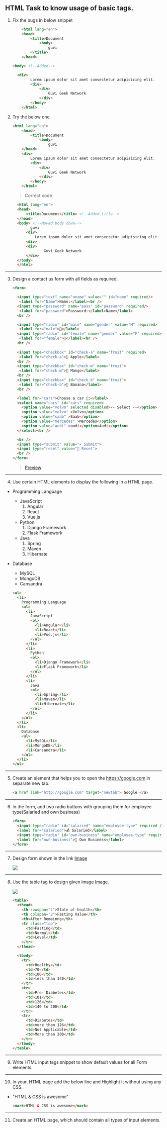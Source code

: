 ## HTML Task to know usage of basic tags.

1. Fix the bugs in below snippet

    ```HTML
        <html lang="en">
        <head>
            <title>Document
                <body>
                    guvi
            </title>
        </head>
    ```

    ```HTML
    <body> <!--Added-->
    ```

    ```HTML
      <div>
            Lorem ipsum dolor sit amet consectetur adipisicing elit.
            <div>
                <div>
                    Guvi Geek Network
                </div>
            </body>
        </html>
    ```

2. Try the below one

    ```HTML
    <html lang="en">
        <head>
            <title>Document
                <body>
                    guvi
        </head>
        <div>
            Lorem ipsum dolor sit amet consectetur adipisicing elit.
            <div>
                <div>
                    Guvi Geek Network
                </div>
            </body>
        </html>
    ```    
    > Correct code
      ```html
        <html lang="en">
        <head>
            <title>Document</title> <!--Added title-->
        </head>
        <body> <!--Moved body down-->
              guvi
            <div>
                Lorem ipsum dolor sit amet consectetur adipisicing elit.
            <div>
            <div>
                    Guvi Geek Network
            </div>
        </body>
        </html>
      ```

---

3. Design a contact us form with all fields as required.

    ```html
    <form>

      <input type="text" name="uname" value="" id="name" required/>
       <label for="Name">Name:</label><br />
      <input type="password" name="pass" id="password" required/>
       <label for="password">Password:</label>Name</label>
      <br />

      <input type="radio" id="male" name="gender" value="M" required>
       <label for="male">👦</label>
      <input type="radio" id="female" name="gender" value="F" required>
       <label for="female">👧</label><br />
      <br />
  
      <input type="checkbox" id="check-a" name="fruit" required>
       <label for="check-a">🍎 Apple</label>
      <br />
      <input type="checkbox" id="check-m" name="fruit">
       <label for="check-m">🥭 Mango</label>
      <br />
      <input type="checkbox" id="check-b" name="fruit">
       <label for="check-b">🍌 Banana</label>
      <br />

      <label for="cars">Choose a car 🚗:</label>  
      <select name="cars" id="cars" required>
        <option value="volvo" selected disabled>-- Select --</option>
        <option value="volvo" >Volvo</option>
        <option value="saab" >Saab</option>
        <option value="mercedes" >Mercedes</option>
        <option value="audi" >audi</option>Audi</option>
      </select><br />

      <br />
      <input type="submit" value="✔ Submit">
      <input type="reset" value="🔄 Reset">
      <br />
    </form>
    ```
    > [Preview](https://htmlpreview.github.io/?https://github.com/JPC8/guvi_BootCamp/blob/main/Tasks/Week2/HTML-Practice-task/form3.html)
---

4. Use certain HTML elements to display the following in a HTML page.

- Programming Language
  - JavaScript
    1. Angular
    2. React
    3. Vue.js
  - Python
    1. Django Framework
    2. Flask Framework
  - Java
    1. Spring
    2. Maven
    3. Hibernate
- Database

  - MySQL
  - MongoDB
  - Cansandra

  ```HTML
  <ul>
    <li>
      Programming Language
      <ul>
        <li>
          JavaScript
          <ol>
            <li>Angular</li>
            <li>React</li>
            <li>Vue.js</li>
          </ol>
        </li>
        <li>
          Python
          <ol>
            <li>Django Framework</li>
            <li>Flask Framework</li>
          </ol>
        </li>
        <li>
          Java
          <ol>
            <li>Spring</li>
            <li>Maven</li>
            <li>Hibernate</li>
          </ol>
        </li>
      </ul>
    </li>
    <li>
      Database
      <ul>
        <li>MySQL</li>
        <li>MongoDB</li>
        <li>Cansandra</li>
      </ul>
    </li>
  </ul>
  ```

---

5. Create an element that helps you to open the https://google.com in separate new tab.

   ```html
   <a href link="http://google.com" target="newtab"> Google </a>
   ```

---

6. In the form, add two radio buttons with grouping them for employee type(Salaried and own business)

    ```html
    <form>
      <input type="radio" id="salaried" name="employee-type" required />
      <label for="salaried">💰 Salaried</label>
      <input type="radio" id="own-business" name="employee-type" required />
      <label for="own-business">💼 Own Business</label>
    </form>
    ```

---

7. Design form shown in the link [Image](http://evc-cit.info/cit040/formguide/card_0.png)

   <img src="http://evc-cit.info/cit040/formguide/card_0.png">

---

8. Use the table tag to design given image [Image](https://www.bapugraphics.com/assets/img/port_upload_dir/table-4.jpg).

   <img src="https://www.bapugraphics.com/assets/img/port_upload_dir/table-4.jpg">

    ```html
    <table>
      <thead>
        <th rowspan="2">State of health</th>
        <th colspan="2">Fasting Value</th>
        <th>After Remainng</th>
        <tr class="top">
          <td>Fasting</td>
          <td>Normal</td>
          <td>Level</td>
        </tr>
      </thead>

      <tbody>
        <tr>
          <td>Healthy</td>
          <td>70</td>
          <td>100</td>
          <td>less than 140</td>
        </tr>
        <tr>
          <td>Pre- Diabetes</td>
          <td>101</td>
          <td>126</td>
          <td>140 to 200</td>
        </tr>
        <tr>
          <td>Diabetes</td>
          <td>more than 126</td>
          <td>Not Applicable</td>
          <td>More than 200</td>
        </tr>
      </tbody>
    </table>
    ```

---

9. Write HTML input tags snippet to show default values for all Form elements.

---

10. In your, HTML page add the below line and Highlight it without using any CSS.

- "HTML & CSS is awesome"

  ```html
  <mark>HTML & CSS is awesome</mark>
  ```

---

11. Create an HTML page, which should contain all types of input elements.
